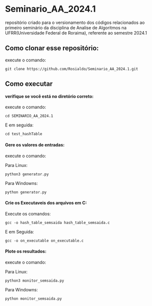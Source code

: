 # Seminario_AA_2024.1
repositório criado para o versionamento dos códigos relacionados ao primeiro seminário da disciplina de Analise de Algoritmos na UFRR(Universidade Federal de Roraima), referente ao semestre 2024.1

## Como clonar esse repositório:

execute o comando: 

```
git clone https://github.com/Rosialdo/Seminario_AA_2024.1.git
```

## Como executar

#### verifique se você está no diretório correto: 

execute o comando: 

```
cd SEMINARIO_AA_2024.1
```

E em seguida: 
```
cd test_hashTable
```

#### Gere os valores de entradas:

execute o comando: 

Para Linux: 

```
python3 generator.py
```

Para Windowns: 

```
python generator.py
```

#### Crie os Executaveis dos arquivos em C: 

Execute os comandos: 

```
gcc -o hash_table_semsaida hash_table_semsaida.c
```

E em Seguida: 

```
gcc -o on_executable on_executable.c
```

#### Plote os resultados: 

execute o comando: 

Para Linux: 

```
python3 monitor_semsaida.py
```

Para Windowns: 

```
python monitor_semsaida.py
```